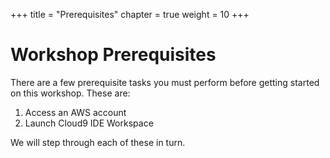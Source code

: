 +++
title = "Prerequisites"
chapter = true
weight = 10
+++

# Workshop Prerequisites

There are a few prerequisite tasks you must perform before getting started on this workshop.  These are:

1. Access an AWS account
2. Launch Cloud9 IDE Workspace

We will step through each of these in turn.
